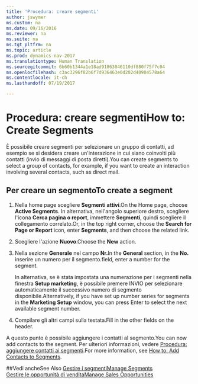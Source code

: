 ```yaml
---
title: 'Procedura: creare segmenti'
author: jswymer
ms.custom: na
ms.date: 09/16/2016
ms.reviewer: na
ms.suite: na
ms.tgt_pltfrm: na
ms.topic: article
ms.prod: dynamics-nav-2017
ms.translationtype: Human Translation
ms.sourcegitcommit: 6b60b1344a1e18ad91863046110df880f75f7c04
ms.openlocfilehash: c3ac3296f82b6f7d936463e0d202d40904578a64
ms.contentlocale: it-ch
ms.lasthandoff: 07/19/2017

---
```

# <a name="how-to-create-segments"></a><span data-ttu-id="02b27-102">Procedura: creare segmenti</span><span class="sxs-lookup"><span data-stu-id="02b27-102">How to: Create Segments</span></span>
<span data-ttu-id="02b27-103">È possibile creare segmenti per selezionare un gruppo di contatti, ad esempio se si desidera creare un'interazione in cui siano coinvolti più contatti (invio di messaggi di posta diretti).</span><span class="sxs-lookup"><span data-stu-id="02b27-103">You can create segments to select a group of contacts, for example, if you want to create an interaction involving several contacts, such as direct mail.</span></span>

## <a name="to-create-a-segment"></a><span data-ttu-id="02b27-104">Per creare un segmento</span><span class="sxs-lookup"><span data-stu-id="02b27-104">To create a segment</span></span>
1. <span data-ttu-id="02b27-105">Nella home page scegliere **Segmenti attivi**.</span><span class="sxs-lookup"><span data-stu-id="02b27-105">On the Home page, choose **Active Segments**.</span></span> <span data-ttu-id="02b27-106">In alternativa, nell'angolo superiore destro, scegliere l'icona **Cerca pagina o report**, immettere **Segmenti**, quindi scegliere il collegamento correlato.</span><span class="sxs-lookup"><span data-stu-id="02b27-106">Or, in the top right corner, choose the **Search for Page or Report** icon, enter **Segments**, and then choose the related link.</span></span>
2. <span data-ttu-id="02b27-107">Scegliere l'azione **Nuovo**.</span><span class="sxs-lookup"><span data-stu-id="02b27-107">Choose the **New** action.</span></span>
3. <span data-ttu-id="02b27-108">Nella sezione **Generale** nel campo **Nr.**</span><span class="sxs-lookup"><span data-stu-id="02b27-108">In the **General** section, in the **No.**</span></span> <span data-ttu-id="02b27-109">inserire un numero per il segmento.</span><span class="sxs-lookup"><span data-stu-id="02b27-109">field, enter a number for the segment.</span></span>

    <span data-ttu-id="02b27-110">In alternativa, se è stata impostata una numerazione per i segmenti nella finestra **Setup marketing**, è possibile premere INVIO per selezionare automaticamente il successivo numero di segmento disponibile.</span><span class="sxs-lookup"><span data-stu-id="02b27-110">Alternatively, if you have set up number series for segments in the **Marketing Setup** window, you can press Enter to select the next available segment number.</span></span>
4. <span data-ttu-id="02b27-111">Compilare gli altri campi sulla testata.</span><span class="sxs-lookup"><span data-stu-id="02b27-111">Fill in the other fields on the header.</span></span>

<span data-ttu-id="02b27-112">A questo punto è possibile aggiungere i contatti al segmento.</span><span class="sxs-lookup"><span data-stu-id="02b27-112">You can now add contacts to the segment.</span></span> <span data-ttu-id="02b27-113">Per ulteriori informazioni, vedere [Procedura: aggiungere contatti ai segmenti](marketing-add-contact-segment.md).</span><span class="sxs-lookup"><span data-stu-id="02b27-113">For more information, see [How to: Add Contacts to Segments](marketing-add-contact-segment.md).</span></span>

##<a name="see-also"></a><span data-ttu-id="02b27-114">Vedi anche</span><span class="sxs-lookup"><span data-stu-id="02b27-114">See Also</span></span>
[<span data-ttu-id="02b27-115">Gestire i segmenti</span><span class="sxs-lookup"><span data-stu-id="02b27-115">Manage Segments</span></span>](marketing-segments.md)  
[<span data-ttu-id="02b27-116">Gestire le opportunità di vendita</span><span class="sxs-lookup"><span data-stu-id="02b27-116">Manage Sales Opportunities</span></span>](marketing-manage-sales-opportunities.md)  


